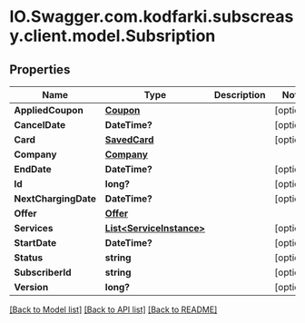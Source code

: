 # IO.Swagger.com.kodfarki.subscreasy.client.model.Subsription
## Properties

Name | Type | Description | Notes
------------ | ------------- | ------------- | -------------
**AppliedCoupon** | [**Coupon**](Coupon.md) |  | [optional] 
**CancelDate** | **DateTime?** |  | [optional] 
**Card** | [**SavedCard**](SavedCard.md) |  | [optional] 
**Company** | [**Company**](Company.md) |  | 
**EndDate** | **DateTime?** |  | [optional] 
**Id** | **long?** |  | [optional] 
**NextChargingDate** | **DateTime?** |  | [optional] 
**Offer** | [**Offer**](Offer.md) |  | 
**Services** | [**List&lt;ServiceInstance&gt;**](ServiceInstance.md) |  | [optional] 
**StartDate** | **DateTime?** |  | [optional] 
**Status** | **string** |  | [optional] 
**SubscriberId** | **string** |  | [optional] 
**Version** | **long?** |  | [optional] 

[[Back to Model list]](../README.md#documentation-for-models) [[Back to API list]](../README.md#documentation-for-api-endpoints) [[Back to README]](../README.md)


